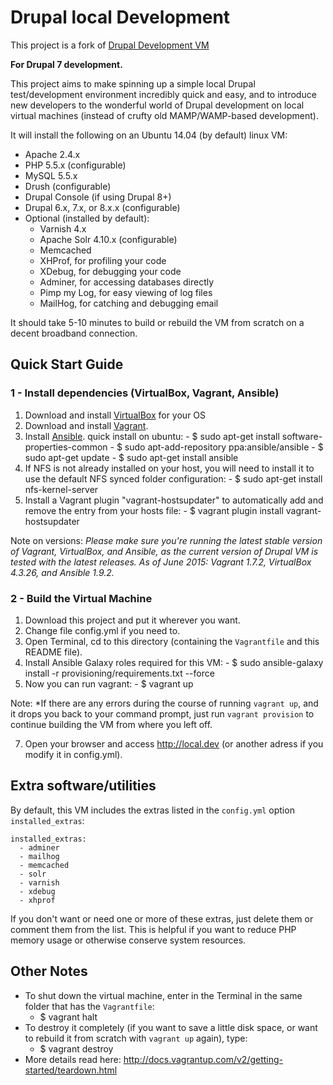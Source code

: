 # Drupal local Development
This project is a fork of [Drupal Development VM](https://github.com/geerlingguy/drupal-vm)

**For Drupal 7 development.**

This project aims to make spinning up a simple local Drupal test/development environment incredibly quick and easy, and to introduce new developers to the wonderful world of Drupal development on local virtual machines (instead of crufty old MAMP/WAMP-based development).

It will install the following on an Ubuntu 14.04 (by default) linux VM:

  - Apache 2.4.x
  - PHP 5.5.x (configurable)
  - MySQL 5.5.x
  - Drush (configurable)
  - Drupal Console (if using Drupal 8+)
  - Drupal 6.x, 7.x, or 8.x.x (configurable)
  - Optional (installed by default):
    - Varnish 4.x
    - Apache Solr 4.10.x (configurable)
    - Memcached
    - XHProf, for profiling your code
    - XDebug, for debugging your code
    - Adminer, for accessing databases directly
    - Pimp my Log, for easy viewing of log files
    - MailHog, for catching and debugging email

It should take 5-10 minutes to build or rebuild the VM from scratch on a decent broadband connection.

## Quick Start Guide

### 1 - Install dependencies (VirtualBox, Vagrant, Ansible)

  1. Download and install [VirtualBox](https://www.virtualbox.org/wiki/Linux_Downloads) for your OS
  2. Download and install [Vagrant](http://www.vagrantup.com/downloads.html).
  3. Install [Ansible](http://docs.ansible.com/intro_installation.html).
    quick install on ubuntu:
    - $ sudo apt-get install software-properties-common
    - $ sudo apt-add-repository ppa:ansible/ansible
    - $ sudo apt-get update
    - $ sudo apt-get install ansible
  4. If NFS is not already installed on your host, you will need to install it to use the default NFS synced folder configuration:
    - $ sudo apt-get install nfs-kernel-server
  5. Install a Vagrant plugin "vagrant-hostsupdater" to automatically add and remove the entry from your hosts file:
    - $ vagrant plugin install vagrant-hostsupdater


Note on versions: *Please make sure you're running the latest stable version of Vagrant, VirtualBox, and Ansible, as the current version of Drupal VM is tested with the latest releases. As of June 2015: Vagrant 1.7.2, VirtualBox 4.3.26, and Ansible 1.9.2.*


### 2 - Build the Virtual Machine

  1. Download this project and put it wherever you want.
  2. Change file config.yml if you need to.
  4. Open Terminal, cd to this directory (containing the `Vagrantfile` and this README file).
  5. Install Ansible Galaxy roles required for this VM:
    - $ sudo ansible-galaxy install -r provisioning/requirements.txt --force
  6. Now you can run vagrant:
    - $ vagrant up

Note: *If there are any errors during the course of running `vagrant up`, and it drops you back to your command prompt, just run `vagrant provision` to continue building the VM from where you left off.

  7. Open your browser and access http://local.dev (or another adress if you modify it in config.yml).

## Extra software/utilities

By default, this VM includes the extras listed in the `config.yml` option `installed_extras`:

    installed_extras:
      - adminer
      - mailhog
      - memcached
      - solr
      - varnish
      - xdebug
      - xhprof

If you don't want or need one or more of these extras, just delete them or comment them from the list. This is helpful if you want to reduce PHP memory usage or otherwise conserve system resources.


## Other Notes
  - To shut down the virtual machine, enter in the Terminal in the same folder that has the `Vagrantfile`:
    - $ vagrant halt
  - To destroy it completely (if you want to save a little disk space, or want to rebuild it from scratch with `vagrant up` again), type:
    - $ vagrant destroy
  - More details read here: http://docs.vagrantup.com/v2/getting-started/teardown.html